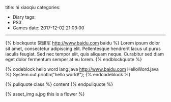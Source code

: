 title: hi xiaoqiu
categories:
  - Diary
tags:
  - PS3
  - Games
date: 2017-12-02 21:03:00
---
{% blockquote 常建军 http://www.baidu.com baidu %}
Lorem ipsum dolor sit amet, consectetur adipiscing elit. Pellentesque hendrerit lacus ut purus iaculis feugiat. Sed nec tempor elit, quis aliquam neque. Curabitur sed diam eget dolor fermentum semper at eu lorem.
{% endblockquote %}

{% codeblock hello word lang:java http://www.baidu.com HelloWord.java %}
System.out.println("hello world!");
{% endcodeblock %}

{% pullquote class %}
content
{% endpullquote %}

{% asset_img a.jpg this is a flower %}